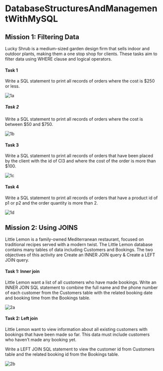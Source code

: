 # DatabaseStructuresAndManagementWithMySQL

## Mission 1: Filtering Data

Lucky Shrub is a medium-sized garden design firm that sells indoor and outdoor plants, making them a one stop shop for clients. These tasks aim to filter data using WHERE clause and logical operators.

#### Task 1

Write a SQL statement to print all records of orders where the cost is $250 or less. 

![1a](https://user-images.githubusercontent.com/106580846/221562610-0d259b27-f4b5-4635-aec4-542887868b33.png)

##### Task 2
Write a SQL statement to print all records of orders where the cost is between $50 and $750. 

![1b](https://user-images.githubusercontent.com/106580846/221562768-38e4b5c7-a2f8-4f7e-b134-a6da1058c42f.png)

#### Task 3 
Write a SQL statement to print all records of orders that have been placed by the client with the id of Cl3 and where the cost of the order is more than $100. 

![1c](https://user-images.githubusercontent.com/106580846/221562876-1247c086-92a0-44ad-9f49-e013cfcebdbe.png)

#### Task 4 
Write a SQL statement to print all records of orders that have a product id of p1 or p2 and the order quantity is more than 2. 

![1d](https://user-images.githubusercontent.com/106580846/221563004-2bfaeab7-df6a-45d9-8168-52254809d010.png)

## Mission 2: Using JOINS
Little Lemon is a family-owned Mediterranean restaurant, focused on traditional recipes served with a modern twist. The Little Lemon database contains many tables of data including Customers and Bookings. The two objectives of this activity are Create an INNER JOIN query & Create a LEFT JOIN query.

#### Task 1: Inner join
Little Lemon want a list of all customers who have made bookings. Write an INNER JOIN SQL statement to combine the full name and the phone number of each customer from the Customers table with the related booking date and booking time from the Bookings table. 

![2a](https://user-images.githubusercontent.com/106580846/221565730-a6c603f6-78c1-4f7e-8033-8ab3f7a9d356.png)

#### Task 2: Left join
Little Lemon want to view information about all existing customers with bookings that have been made so far. This data must include customers who haven’t made any booking yet. 

Write a LEFT JOIN SQL statement to view the customer id from Customers table and the related booking id from the Bookings table. 

![2b](https://user-images.githubusercontent.com/106580846/221565831-f09f8ecd-43ad-4eeb-bb7f-41a59f56e7ac.png)
